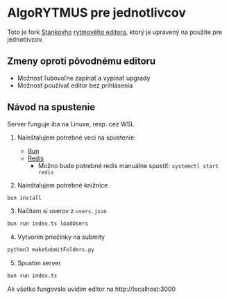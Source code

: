 # AlgoRYTMUS pre jednotlivcov

Toto je fork [Stankovho](https://github.com/Stanko2) [rytmového editora](https://github.com/Stanko2/rhythm-editor), ktorý je upravený na použite pre jednotlivcov.

## Zmeny oproti pôvodnému editoru

- Možnosť ľubovoľne zapínať a vypínať upgrady
- Možnosť používať editor bez prihlásenia

## Návod na spustenie

Server funguje iba na Linuxe, resp. cez WSL 

1. Nainštalujem potrebné veci na spustenie:
    - [Bun](https://bun.sh)
    - [Redis](https://redis.io/docs/latest/operate/oss_and_stack/install/install-redis/)
      - Možno bude potrebné redis manuálne spustiť: `systemctl start redis`
      
2. Nainštalujem potrebné knižnice

```bash
bun install
```

3. Načítam si userov z `users.json`

```bash
bun run index.ts loadUsers
```

4. Vytvorím priečínky na submity

```bash
python3 makeSubmitFolders.py
```

5. Spustím server

```bash
bun run index.ts
```

Ak všetko fungovalo uvidím editor na http://localhost:3000